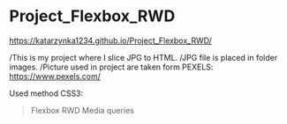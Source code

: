 # Project_Flexbox_RWD

 https://katarzynka1234.github.io/Project_Flexbox_RWD/

/This is my project where I slice JPG to HTML.
/JPG file is placed in folder images.
/Picture used in project are taken form PEXELS: https://www.pexels.com/

Used method
CSS3:
> Flexbox
> RWD Media queries




